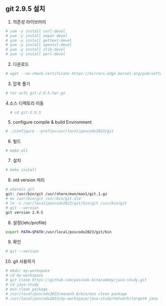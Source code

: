 ## git 2.9.5 설치

1. 의존성 라이브러리
```sh
# yum -y install curl-devel
# yum -y install expat-devel
# yum -y install gettext-devel
# yum -y install openssl-devel
# yum -y install zlib-devel
# yum -y install perl-devel
```

2. 다운로드
```sh
# wget --no-check-certificate https://mirrors.edge.kernel.org/pub/software/scm/git/git-2.9.5.tar.gz
```

3. 압축 풀기
```sh
# tar xvfz git-2.9.5.tar.gz
```

4.소스 디렉토리 이동
```sh
  # cd git-2.9.5
```

5. configure compile & build Environment
```sh   
# ./configure --prefix=/usr/local/poscodx2023/git
```

6. 빌드
```sh
# make all
```
   
7. 설치
```sh   
# make install
```

8. old version 처리
```sh
# whereis git
git: /usr/bin/git /usr/share/man/man1/git.1.gz
# mv /usr/bin/git /usr/bin/git.old
# ln -s /usr/local/poscodx2023/git/bin/git /usr/bin/git
# git --version
git version 2.9.5
```
   
8. 설정(/etc/profile)
```sh
export PATH=$PATH:/usr/local/poscodx2023/git/bin
```

9. 확인
```sh   
# git --version
```

10. git 사용하기
```sh
# mkdir my-workspace
# cd my-workspace
# git clone https://github.com/poscodx-bitacademy/java-study.git
# cd java-study
# mvn clean package
# /usr/local/poscodx2023/maven3.8/bin/mvn clean package
# /usr/local/poscodx2023/my-workspace/java-study/network/target# java -cp finaltest.jar echo.EchoServer
